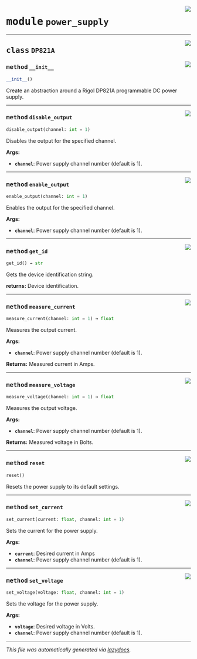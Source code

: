 <!-- markdownlint-disable -->

<a href="https://github.com/UBCFormulaElectric/Consolidated-Firmware/tree/master/firmware/chimera_v2/power_supply#L0"><img align="right" style="float:right;" src="https://img.shields.io/badge/-source-cccccc?style=flat-square"></a>

# <kbd>module</kbd> `power_supply`






---

<a href="https://github.com/UBCFormulaElectric/Consolidated-Firmware/tree/master/firmware/chimera_v2/power_supply/DP821A#L4"><img align="right" style="float:right;" src="https://img.shields.io/badge/-source-cccccc?style=flat-square"></a>

## <kbd>class</kbd> `DP821A`




<a href="https://github.com/UBCFormulaElectric/Consolidated-Firmware/tree/master/firmware/chimera_v2/power_supply/__init__#L5"><img align="right" style="float:right;" src="https://img.shields.io/badge/-source-cccccc?style=flat-square"></a>

### <kbd>method</kbd> `__init__`

```python
__init__()
```

Create an abstraction around a Rigol DP821A programmable DC power supply. 




---

<a href="https://github.com/UBCFormulaElectric/Consolidated-Firmware/tree/master/firmware/chimera_v2/power_supply/disable_output#L87"><img align="right" style="float:right;" src="https://img.shields.io/badge/-source-cccccc?style=flat-square"></a>

### <kbd>method</kbd> `disable_output`

```python
disable_output(channel: int = 1)
```

Disables the output for the specified channel. 



**Args:**
 
 - <b>`channel`</b>:  Power supply channel number (default is 1). 

---

<a href="https://github.com/UBCFormulaElectric/Consolidated-Firmware/tree/master/firmware/chimera_v2/power_supply/enable_output#L76"><img align="right" style="float:right;" src="https://img.shields.io/badge/-source-cccccc?style=flat-square"></a>

### <kbd>method</kbd> `enable_output`

```python
enable_output(channel: int = 1)
```

Enables the output for the specified channel. 



**Args:**
 
 - <b>`channel`</b>:  Power supply channel number (default is 1). 

---

<a href="https://github.com/UBCFormulaElectric/Consolidated-Firmware/tree/master/firmware/chimera_v2/power_supply/get_id#L102"><img align="right" style="float:right;" src="https://img.shields.io/badge/-source-cccccc?style=flat-square"></a>

### <kbd>method</kbd> `get_id`

```python
get_id() → str
```

Gets the device identification string. 



**returns:**
  Device identification. 

---

<a href="https://github.com/UBCFormulaElectric/Consolidated-Firmware/tree/master/firmware/chimera_v2/power_supply/measure_current#L62"><img align="right" style="float:right;" src="https://img.shields.io/badge/-source-cccccc?style=flat-square"></a>

### <kbd>method</kbd> `measure_current`

```python
measure_current(channel: int = 1) → float
```

Measures the output current. 



**Args:**
 
 - <b>`channel`</b>:  Power supply channel number (default is 1). 



**Returns:**
 Measured current in Amps. 

---

<a href="https://github.com/UBCFormulaElectric/Consolidated-Firmware/tree/master/firmware/chimera_v2/power_supply/measure_voltage#L48"><img align="right" style="float:right;" src="https://img.shields.io/badge/-source-cccccc?style=flat-square"></a>

### <kbd>method</kbd> `measure_voltage`

```python
measure_voltage(channel: int = 1) → float
```

Measures the output voltage. 



**Args:**
 
 - <b>`channel`</b>:  Power supply channel number (default is 1). 



**Returns:**
 Measured voltage in Bolts. 

---

<a href="https://github.com/UBCFormulaElectric/Consolidated-Firmware/tree/master/firmware/chimera_v2/power_supply/reset#L98"><img align="right" style="float:right;" src="https://img.shields.io/badge/-source-cccccc?style=flat-square"></a>

### <kbd>method</kbd> `reset`

```python
reset()
```

Resets the power supply to its default settings. 

---

<a href="https://github.com/UBCFormulaElectric/Consolidated-Firmware/tree/master/firmware/chimera_v2/power_supply/set_current#L35"><img align="right" style="float:right;" src="https://img.shields.io/badge/-source-cccccc?style=flat-square"></a>

### <kbd>method</kbd> `set_current`

```python
set_current(current: float, channel: int = 1)
```

Sets the current for the power supply. 



**Args:**
 
 - <b>`current`</b>:  Desired current in Amps 
 - <b>`channel`</b>:  Power supply channel number (default is 1). 

---

<a href="https://github.com/UBCFormulaElectric/Consolidated-Firmware/tree/master/firmware/chimera_v2/power_supply/set_voltage#L22"><img align="right" style="float:right;" src="https://img.shields.io/badge/-source-cccccc?style=flat-square"></a>

### <kbd>method</kbd> `set_voltage`

```python
set_voltage(voltage: float, channel: int = 1)
```

Sets the voltage for the power supply. 



**Args:**
 
 - <b>`voltage`</b>:  Desired voltage in Volts. 
 - <b>`channel`</b>:  Power supply channel number (default is 1). 




---

_This file was automatically generated via [lazydocs](https://github.com/ml-tooling/lazydocs)._
